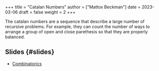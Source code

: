 +++
title = "Catalan Numbers"
author = ["Mattox Beckman"]
date = 2023-03-06
draft = false
weight = 2
+++

The catalan numbers are a sequence that describe a large number of recursive
problems. For example, they can count the number of ways to arrange a group of
open and close parethesis so that they are properly balanced.

## Slides {#slides}

-   [Combinatorics](/slides/catalan-numbers.pdf)
